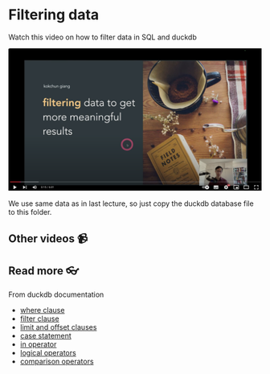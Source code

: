 # Filtering data


Watch this video on how to filter data in SQL and duckdb 

<a href="https://youtu.be/xhKESecuVz0" target="_blank">
  <img src="https://github.com/kokchun/assets/blob/main/sql/05_filter_data.png?raw=true" alt="filtering data" width="600">
</a>


We use same data as in last lecture, so just copy the duckdb database file to this folder.

## Other videos 📹

## Read more 👓

From duckdb documentation

- [where clause ](https://duckdb.org/docs/sql/query_syntax/where)
- [filter clause](https://duckdb.org/docs/sql/query_syntax/filter)
- [limit and offset clauses](https://duckdb.org/docs/sql/query_syntax/limit)
- [case statement](https://duckdb.org/docs/sql/expressions/case)
- [in operator](https://duckdb.org/docs/sql/expressions/in)
- [logical operators](https://duckdb.org/docs/sql/expressions/logical_operators)
- [comparison operators](https://duckdb.org/docs/sql/expressions/comparison_operators)